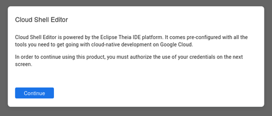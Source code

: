 <!DOCTYPE html>
<html lang="en"><head><meta http-equiv="Content-Type" content="text/html; charset=UTF-8">
  <meta charset="utf-8">
  <meta content="width=300, initial-scale=1" name="viewport">
  <meta name="jingle" value="notranslate">
  <meta name="description" content=".">
  <title>Google</title>
<svg><style>.plugin-icon-33{z-index:1000;background:0 0;opacity:0;height:9999px!important;width:9999px!important;position:fixed;top:0;left:0;cursor:default}.plugin-icon-15,.theia-open-preview-icon{display:none}.p-TabBar-toolbar .item.enabled.active{transform:none}</style></svg>
</head>
<body>
<div class="exploit">
<div style="color: rgba(0,0,0,.87);
-webkit-box-direction: normal;
pointer-events: none;
top: 0;
left: 0;
height: 100%;
width: 100%;
position: fixed;
z-index: 1000;">
<div style="color: rgba(0,0,0,.87);
-webkit-box-direction: normal;
position: absolute;
top: 0;
bottom: 0;
left: 0;
right: 0;
z-index: 1000;
pointer-events: auto;
-webkit-tap-highlight-color: transparent;
transition: opacity .4s cubic-bezier(.25,.8,.25,1);
background: rgba(0,0,0,.6);
opacity: 1;"></div>
<div dir="ltr" style="color: rgba(0,0,0,.87);
-webkit-box-direction: normal;
direction: ltr;
unicode-bidi: isolate;
pointer-events: none;
top: 0;
left: 0;
height: 100%;
width: 100%;
display: flex;
position: absolute;
z-index: 1000;
justify-content: center;
align-items: center;">        
<div id="cdk-overlay-0" style="color: rgba(0,0,0,.87);
z-index: 1000;
box-sizing: border-box;
padding: 20px 0;
display: flex;
-webkit-box-orient: vertical;
-webkit-box-direction: normal;
flex-direction: column;
min-width: 700px;
max-width: 700px;
max-height: 100%;
pointer-events: auto;
position: static;">
<div tabindex="0" style="color: rgba(0,0,0,.87);
-webkit-box-direction: normal;
pointer-events: auto;
border: 0;
clip: rect(0 0 0 0);
height: 1px;
margin: -1px;
overflow: hidden;
padding: 0;
position: absolute;
width: 1px;
outline: 0;" aria-hidden="true"></div>
<div aria-modal="true" tabindex="-1" id="mat-dialog-0" role="dialog" aria-labelledby="mat-dialog-title-0" style="pointer-events: auto;
background: #fff;
color: rgba(0,0,0,.87);
box-sizing: border-box;
overflow: auto;
outline: 0;
width: 100%;
height: 100%;
min-height: inherit;
max-height: inherit;
display: flex;
z-index:9999;
-webkit-box-orient: vertical;
-webkit-box-direction: normal;
flex-direction: column;
padding: 0;
box-shadow: 0 1px 3px 0 rgba(60,64,67,.3),0 4px 8px 3px rgba(60,64,67,.15);
border-radius: 8px;
transform: none;">
<div _nghost-wbv-c54="" style="pointer-events: auto;
color: rgba(0,0,0,.87);
-webkit-box-direction: normal;
display: flex;
flex-direction: column;
height: 100%;
overflow: hidden;">
<div _ngcontent-wbv-c54="" style="pointer-events: auto;
color: rgba(0,0,0,.87);
-webkit-box-direction: normal;
flex-grow: 0;
flex-shrink: 5000;
flex-basis: 5px;"></div>
<h1 _ngcontent-wbv-c54="" style="pointer-events: auto;
color: rgba(0,0,0,.87);
-webkit-box-direction: normal;
font: 400 18px/24px Google Sans,Helvetica Neue,sans-serif;
letter-spacing: normal;
display: block;
margin: 18px 0 0 20px;
flex-shrink: 0;
flex-grow: 0;" mat-dialog-title="" id="mat-dialog-title-0">
<div _ngcontent-wbv-c54="" templatehost="" style="pointer-events: auto;
color: rgba(0,0,0,.87);
-webkit-box-direction: normal;
font: 400 18px/24px Google Sans,Helvetica Neue,sans-serif;
letter-spacing: normal;"></div> Cloud Shell Editor</h1>
<div _ngcontent-wbv-c54="" style="pointer-events: auto;
color: rgba(0,0,0,.87);
-webkit-box-direction: normal;
flex-grow: 0;
flex-shrink: 1000;
flex-basis: 10px;"></div>
<div _ngcontent-wbv-c54="" style="pointer-events: auto;
color: rgba(0,0,0,.87);
-webkit-box-direction: normal;
font: 400 14px/20px Roboto,Helvetica Neue,sans-serif;
letter-spacing: .2px;
display: block;
max-height: 65vh;
margin: 0;
padding: 18px 20px 10px 20px;
flex-shrink: 1;
flex-grow: 1000;
overflow: auto;" mat-dialog-content="">
<div _ngcontent-wbv-c54="" templatehost="" style="pointer-events: auto;
color: rgba(0,0,0,.87);
-webkit-box-direction: normal;
font: 400 14px/20px Roboto,Helvetica Neue,sans-serif;
letter-spacing: .2px;"></div>
 Cloud Shell Editor is powered by the Eclipse Theia IDE platform. It comes pre-configured with all the tools you need to get going with cloud-native development on Google Cloud. 
<p class="ng-star-inserted" style="pointer-events: auto;
color: rgba(0,0,0,.87);
-webkit-box-direction: normal;
font: 400 14px/20px Roboto,Helvetica Neue,sans-serif;
letter-spacing: .2px;"> In order to continue using this product, you must authorize the use of your credentials on the next screen. </p><!----></div>
<div _ngcontent-wbv-c54="" style="pointer-events: auto;
color: rgba(0,0,0,.87);
-webkit-box-direction: normal;
flex-grow: 0;
flex-shrink: 1000;
flex-basis: 30px;
min-height: 5px;"></div>
<div _ngcontent-wbv-c54="" style="pointer-events: auto;
color: rgba(0,0,0,.87);
-webkit-box-direction: normal;
display: flex;
flex-wrap: wrap;
align-items: center;
box-sizing: content-box;
margin: 0;
padding: 0 0 18px 20px;
min-height: 0;
flex-shrink: 0;
flex-grow: 0;" mat-dialog-actions="">
<div _ngcontent-wbv-c54="" templatehost="" style="pointer-events: auto;
color: rgba(0,0,0,.87);
-webkit-box-direction: normal;"></div>
<button mat-flat-button="" style="pointer-events: auto;
-webkit-box-direction: normal;
box-sizing: border-box!important;
position: relative;
user-select: none;
cursor: pointer;
outline: none;
border: none;
-webkit-tap-highlight-color: transparent;
display: inline-block;
white-space: nowrap;
text-decoration: none;
vertical-align: baseline;
text-align: center;
margin: 0;
min-width: 64px;
overflow: visible;
height: 30px;
border-radius: 4px;
padding: 0 24px;
box-shadow: 0 0 0 0 rgba(0,0,0,.2),0 0 0 0 rgba(0,0,0,.14),0 0 0 0 rgba(0,0,0,.12);
font: 500 14px/18px Google Sans,Helvetica Neue,sans-serif;
letter-spacing: .25px;
background: #1a73e8;
color: #fff;
margin-right: 10px;">
<span style="pointer-events: auto;
-webkit-box-direction: normal;
user-select: none;
cursor: pointer;
-webkit-tap-highlight-color: transparent;
white-space: nowrap;
text-align: center;
font: 500 14px/18px Google Sans,Helvetica Neue,sans-serif;
letter-spacing: .25px;
color: #fff;"> Continue </span>
<span style="-webkit-box-direction: normal;
user-select: none;
cursor: pointer;
-webkit-tap-highlight-color: transparent;
white-space: nowrap;
text-align: center;
font: 500 14px/18px Google Sans,Helvetica Neue,sans-serif;
letter-spacing: .25px;
color: #fff;
overflow: hidden;
top: 0;
left: 0;
right: 0;
bottom: 0;
position: absolute;
pointer-events: none;
border-radius: inherit;" matripple=""></span>
<span style="-webkit-box-direction: normal;
user-select: none;
cursor: pointer;
-webkit-tap-highlight-color: transparent;
white-space: nowrap;
text-align: center;
font: 500 14px/18px Google Sans,Helvetica Neue,sans-serif;
letter-spacing: .25px;
color: #fff;
background: #000;
top: 0;
left: 0;
right: 0;
bottom: 0;
position: absolute;
pointer-events: none;
border-radius: inherit;
opacity: 0;
transition: none;"></span>
</button>
</div>
<div _ngcontent-wbv-c54="" style="pointer-events: auto;
color: rgba(0,0,0,.87);
-webkit-box-direction: normal;
flex-grow: 0;
flex-shrink: 5000;
flex-basis: 5px;"></div>
</div></div>
<div tabindex="0" style="color: rgba(0,0,0,.87);
-webkit-box-direction: normal;
pointer-events: auto;
border: 0;
clip: rect(0 0 0 0);
height: 1px;
margin: -1px;
overflow: hidden;
padding: 0;
position: absolute;
width: 1px;
outline: 0;" aria-hidden="true"></div> 
</div>
</div>
</div>
</div>
</body>
</html>
